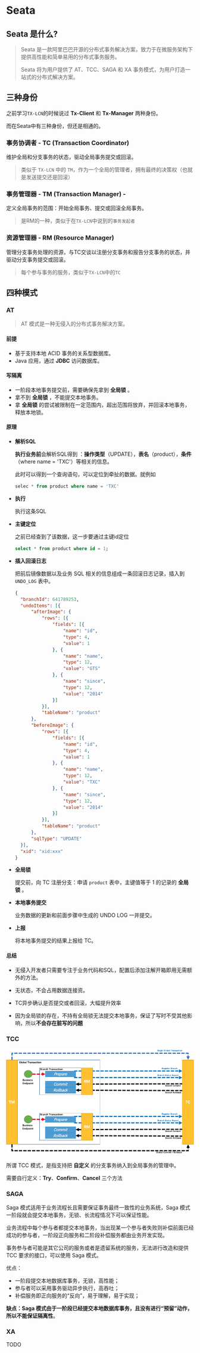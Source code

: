 # Seata 

## Seata 是什么?

> Seata 是一款阿里巴巴开源的分布式事务解决方案，致力于在微服务架构下提供高性能和简单易用的分布式事务服务。
>
> Seata 将为用户提供了 AT、TCC、SAGA 和 XA 事务模式，为用户打造一站式的分布式解决方案。

## 三种身份

之前学习`TX-LCN`的时候说过 **Tx-Client** 和 **Tx-Manager** 两种身份。

而在Seata中有三种身份，但还是相通的。

###  事务协调者 - TC (Transaction Coordinator)

维护全局和分支事务的状态，驱动全局事务提交或回滚。

> 类似于 `TX-LCN` 中的 `TM`，作为一个全局的管理者，拥有最终的决策权（也就是发送提交还是回滚）

### 事务管理器  - TM (Transaction Manager) - 

定义全局事务的范围：开始全局事务、提交或回滚全局事务。

> 是RM的一种，类似于在`TX-LCN`中说到的`事务发起者`

### 资源管理器  -    RM (Resource Manager) 

管理分支事务处理的资源，与TC交谈以注册分支事务和报告分支事务的状态，并驱动分支事务提交或回滚。

> 每个参与事务的服务，类似于`TX-LCN`中的`TC`

## 四种模式

### AT

> AT 模式是一种无侵入的分布式事务解决方案。

#### 前提

- 基于支持本地 ACID 事务的关系型数据库。
- Java 应用，通过 **JDBC** 访问数据库。

#### 写隔离

- 一阶段本地事务提交前，需要确保先拿到 **全局锁** 。
- 拿不到 **全局锁** ，不能提交本地事务。
- 拿 **全局锁** 的尝试被限制在一定范围内，超出范围将放弃，并回滚本地事务，释放本地锁。

#### 原理

- **解析SQL**

  **执行业务前**会解析SQL得到 ：**操作类型**（UPDATE），**表名**（product），**条件**（where name = 'TXC'）等相关的信息。

  此时可以得到一个查询语句，可以定位到牵扯的数据。就例如

  ```sql
  selec * from product where name = 'TXC'
  ```

- **执行**

  执行这条SQL

- **主键定位**

  之前已经查到了该数据，这一步要通过主键id定位

  ```sql
  select * from product where id = 1;
  ```

- **插入回滚日志**

  把前后镜像数据以及业务 SQL 相关的信息组成一条回滚日志记录，插入到 `UNDO_LOG` 表中。

  ```json
  {
  	"branchId": 641789253,
  	"undoItems": [{
  		"afterImage": {
  			"rows": [{
  				"fields": [{
  					"name": "id",
  					"type": 4,
  					"value": 1
  				}, {
  					"name": "name",
  					"type": 12,
  					"value": "GTS"
  				}, {
  					"name": "since",
  					"type": 12,
  					"value": "2014"
  				}]
  			}],
  			"tableName": "product"
  		},
  		"beforeImage": {
  			"rows": [{
  				"fields": [{
  					"name": "id",
  					"type": 4,
  					"value": 1
  				}, {
  					"name": "name",
  					"type": 12,
  					"value": "TXC"
  				}, {
  					"name": "since",
  					"type": 12,
  					"value": "2014"
  				}]
  			}],
  			"tableName": "product"
  		},
  		"sqlType": "UPDATE"
  	}],
  	"xid": "xid:xxx"
  }
  ```

  

- **全局锁**

  提交前，向 TC 注册分支：申请 `product` 表中，主键值等于 1 的记录的 **全局锁** 。

- **本地事务提交**

  业务数据的更新和前面步骤中生成的 UNDO LOG 一并提交。

- **上报**

  将本地事务提交的结果上报给 TC。

  

  

#### 总结

- 无侵入开发者只需要专注于业务代码和SQL，配置后添加注解开箱即用无需额外的方法。

- 无状态，不会占用数据连接资。
- TC异步确认是否提交或者回滚，大幅提升效率
- 因为全局锁的存在，不持有全局锁无法提交本地事务，保证了写时不受其他影响，所以**不会存在脏写的问题**

### TCC

![img](../../image/TB14Kguw1H2gK0jSZJnXXaT1FXa-853-482.png)

所谓 TCC 模式，是指支持把 **自定义** 的分支事务纳入到全局事务的管理中。

需要自行定义：**Try**、**Confirm**、**Cancel** 三个方法

### SAGA

Saga 模式适用于业务流程长且需要保证事务最终一致性的业务系统，Saga 模式一阶段就会提交本地事务，无锁、长流程情况下可以保证性能。

业务流程中每个参与者都提交本地事务，当出现某一个参与者失败则补偿前面已经成功的参与者，一阶段正向服务和二阶段补偿服务都由业务开发实现。

事务参与者可能是其它公司的服务或者是遗留系统的服务，无法进行改造和提供 TCC 要求的接口，可以使用 Saga 模式。

优点：

- 一阶段提交本地数据库事务，无锁，高性能；
- 参与者可以采用事务驱动异步执行，高吞吐；
- 补偿服务即正向服务的“反向”，易于理解，易于实现；

**缺点：**Saga 模式由于一阶段已经提交本地数据库事务，且没有进行“预留”动作，所以**不能保证隔离性**。

### XA 

TODO